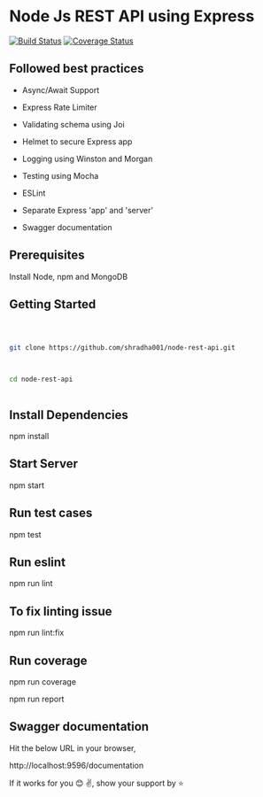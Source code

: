 # Node Js REST API using Express

[![Build Status](https://travis-ci.org/shradha001/nodejs-boilerplate.svg?branch=master)](https://travis-ci.org/shradha001/nodejs-boilerplate)
[![Coverage Status](https://coveralls.io/repos/github/shradha001/nodejs-boilerplate/badge.svg?branch=master)](https://coveralls.io/github/shradha001/nodejs-boilerplate?branch=master)

## Followed best practices

- Async/Await Support

* Express Rate Limiter

- Validating schema using Joi

* Helmet to secure Express app

- Logging using Winston and Morgan

* Testing using Mocha

- ESLint

* Separate Express 'app' and 'server'

- Swagger documentation

## Prerequisites

Install Node, npm and MongoDB

## Getting Started

```sh



git clone https://github.com/shradha001/node-rest-api.git



cd node-rest-api



```

## Install Dependencies

npm install

## Start Server

npm start

## Run test cases

npm test

## Run eslint

npm run lint

## To fix linting issue

npm run lint:fix

## Run coverage

npm run coverage

npm run report

## Swagger documentation

Hit the below URL in your browser,

http://localhost:9596/documentation

If it works for you 😊 ✌️, show your support by ⭐
